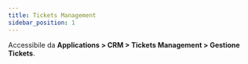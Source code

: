 ```yaml
---
title: Tickets Management
sidebar_position: 1
---
```


Accessibile da **Applications > CRM > Tickets Management > Gestione Tickets**. 